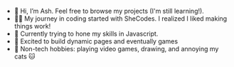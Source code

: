 - 👋 Hi, I’m Ash. Feel free to browse my projects (I'm still learning!).
- 👩‍💻 My journey in coding started with SheCodes. I realized I liked making things work!
- 🧠 Currently trying to hone my skills in Javascript.
- 🎨 Excited to build dynamic pages and eventually games
- 🙌 Non-tech hobbies: playing video games, drawing, and annoying my cats 🐱


<!---
- 💞️ I’m looking to collaborate on ...
- 📫 How to reach me ...
arcan9/arcan9 is a ✨ special ✨ repository because its `README.md` (this file) appears on your GitHub profile.
You can click the Preview link to take a look at your changes.
--->
